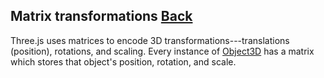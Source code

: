 ## Matrix transformations [Back](./../three.md)

Three.js uses matrices to encode 3D transformations---translations (position), rotations, and scaling. Every instance of [Object3D](http://threejs.org/docs/index.html#Reference/Core/Object3D) has a matrix which stores that object's position, rotation, and scale.